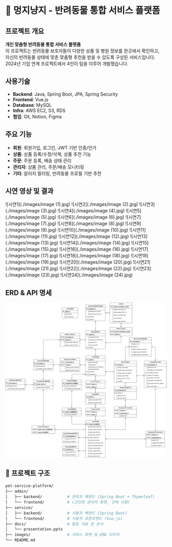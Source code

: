 # 🐶 멍지냥지 - 반려동물 통합 서비스 플랫폼

## 프로젝트 개요
**개인 맞춤형 반려동물 통합 서비스 플랫폼**  
이 프로젝트는 반려동물 보호자들이 다양한 상품 및 병원 정보를 한곳에서 확인하고,  
자신의 반려동물 상태에 맞춘 맞춤형 추천을 받을 수 있도록 구성된 서비스입니다.
2024년 기업 연계 프로젝트에서 4인이 팀을 이루어 개발했습니다.

## 사용기술
- **Backend**: Java, Spring Boot, JPA, Spring Security
- **Frontend**: Vue.js
- **Database**: MySQL
- **Infra**: AWS EC2, S3, RDS
- **협업**: Git, Notion, Figma

## 주요 기능
- **회원**: 회원가입, 로그인, JWT 기반 인증/인가
- **상품**: 상품 등록/수정/삭제, 상품 추천 기능
- **주문**: 주문 등록, 배송 상태 관리
- **관리자**: 상품 관리, 주문/배송 모니터링
- **기타**: 알러지 필터링, 반려동물 프로필 기반 추천

## 시연 영상 및 결과
![시연1](./images/image (1).jpg)
![시연2](./images/image (2).jpg)
![시연3](./images/image (3).jpg)
![시연4](./images/image (4).jpg)
![시연5](./images/image (5).jpg)
![시연6](./images/image (6).jpg)
![시연7](./images/image (7).jpg)
![시연8](./images/image (8).jpg)
![시연9](./images/image (9).jpg)
![시연10](./images/image (10).jpg)
![시연11](./images/image (11).jpg)
![시연12](./images/image (12).jpg)
![시연13](./images/image (13).jpg)
![시연14](./images/image (14).jpg)
![시연15](./images/image (15).jpg)
![시연16](./images/image (16).jpg)
![시연17](./images/image (17).jpg)
![시연18](./images/image (18).jpg)
![시연19](./images/image (19).jpg)
![시연20](./images/image (20).jpg)
![시연21](./images/image (21).jpg)
![시연22](./images/image (22).jpg)
![시연23](./images/image (23).jpg)
![시연24](./images/image (24).jpg)

## ERD & API 명세
![ERD](./images/ERD_petService.jpg)

## 📁 프로젝트 구조

```bash
pet-service-platform/
├── admin/
│   ├── backend/           # 관리자 백엔드 (Spring Boot + Thymeleaf)
│   └── frontend/          # (간단한 관리자 화면, 선택 사항)
├── service/
│   ├── backend/           # 사용자 백엔드 (Spring Boot)
│   └── frontend/          # 사용자 프론트엔드 (Vue.js)
├── docs/                  # 발표 자료 등 문서
│   └── presentation.pptx
├── images/                # 서비스 화면 및 ERD 이미지
└── README.md
